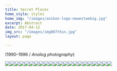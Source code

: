 ```yaml
---
title: Secret Places
home_style: style1
home_img: "/images/anikon-logo-newestwebig.jpg"
excerpt: Abstract
date: 2017-04-12
img_src: "/images/img807thin.jpg"
layout: page

---
```

(1990-1996 / _Analog photography_)

![](/images/01.the-creative.jpg)![](/images/02.the_receptive.jpg)![](/images/06.conflict.jpg)![](/images/08.holding_together.jpg)![](/images/10.treading.jpg)![](/images/11.peace.jpg)![](/images/13.concord.jpg)![](/images/16.enthusiasm.jpg)![](/images/17.following-1.jpg)![](/images/20.contemplation.jpg)![](/images/22.grace.jpg)![](/images/25.innocence.jpg)![](/images/30.the_clinging.jpg)![](/images/35.progress.jpg)![](/images/37.the_family.jpg)![](/images/38.opposition.jpg)![](/images/40.deliverance.jpg)![](/images/45.gathering_together.jpg)![](/images/51.the_arousing.jpg)![](/images/53.development.jpg)![](/images/55.abundance.jpg)![](/images/58.joyous.jpg)
